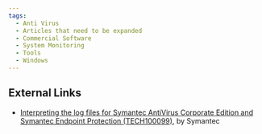 ```yaml
---
tags:
  - Anti Virus
  - Articles that need to be expanded
  - Commercial Software
  - System Monitoring
  - Tools
  - Windows
---
```

## External Links

* [Interpreting the log files for Symantec AntiVirus Corporate Edition and Symantec Endpoint Protection (TECH100099)](https://support.broadcom.com/c/portal/login?redirect=%2Fgroup%2Fecx%2Fmy-dashboard%3Fsegment%3DSEhttp://www.symantec.com/business/support/index?page=content&id=TECH100099refererPlid=32725http://www.symantec.com/business/support/index?page=content&id=TECH100099p_l_id=55),
  by Symantec
